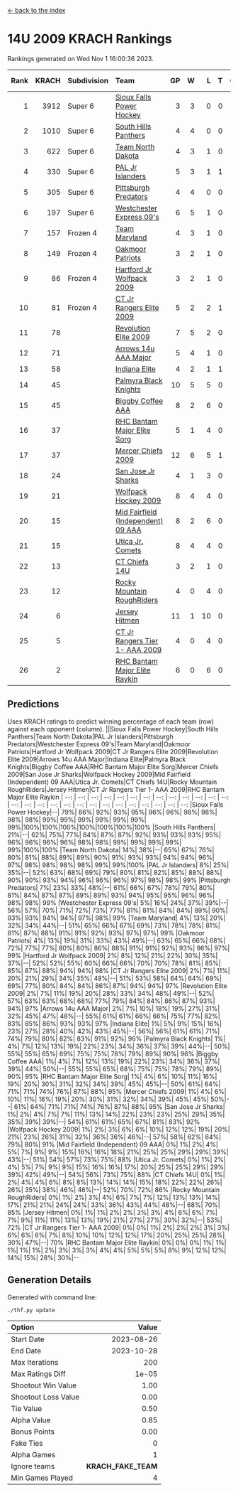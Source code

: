 [<- back to the index](readme.md)
# 14U 2009 KRACH Rankings
Rankings generated on Wed Nov  1 16:00:36 2023.

Rank|KRACH|Subdivision|Team|GP|W|L|T|OTW|OTL|SoS|Exp Wins|Win Diff
---:|---:|:---|:---|---:|---:|---:|---:|---:|---:|---:|---:|---:
1|3912|Super 6|[Sioux Falls Power Hockey](https://gamesheetstats.com/seasons/3664/teams/140999/schedule)|3|3|0|0|0|0|171|3.8|-0.0
2|1010|Super 6|[South Hills Panthers](https://gamesheetstats.com/seasons/3664/teams/160166/schedule)|4|4|0|0|0|0|31|4.9|0.0
3|622|Super 6|[Team North Dakota](https://gamesheetstats.com/seasons/3664/teams/141001/schedule)|4|3|1|0|0|0|825|3.8|-0.0
4|330|Super 6|[PAL Jr Islanders](https://gamesheetstats.com/seasons/3664/teams/140990/schedule)|5|3|1|1|0|0|380|4.4|0.0
5|305|Super 6|[Pittsburgh Predators](https://gamesheetstats.com/seasons/3664/teams/140995/schedule)|4|4|0|0|0|0|9|4.9|0.0
6|197|Super 6|[Westchester Express 09's](https://gamesheetstats.com/seasons/3664/teams/140992/schedule)|6|5|1|0|0|1|43|5.9|0.0
7|157|Frozen 4|[Team Maryland](https://gamesheetstats.com/seasons/3664/teams/140998/schedule)|4|3|1|0|0|0|51|3.9|0.0
8|149|Frozen 4|[Oakmoor Patriots](https://gamesheetstats.com/seasons/3664/teams/141002/schedule)|3|2|1|0|1|0|171|2.8|-0.0
9|86|Frozen 4|[Hartford Jr Wolfpack 2009](https://gamesheetstats.com/seasons/3664/teams/140979/schedule)|3|2|1|0|0|0|61|2.9|0.0
10|81|Frozen 4|[CT Jr Rangers Elite 2009](https://gamesheetstats.com/seasons/3664/teams/140980/schedule)|5|2|2|1|1|0|112|3.4|0.0
11|78||[Revolution Elite 2009](https://gamesheetstats.com/seasons/3664/teams/140996/schedule)|7|5|2|0|0|0|49|5.9|0.0
12|71||[Arrows 14u AAA Major](https://gamesheetstats.com/seasons/3664/teams/140993/schedule)|5|4|1|0|0|0|38|4.9|0.0
13|58||[Indiana Elite](https://gamesheetstats.com/seasons/3664/teams/144344/schedule)|4|2|1|1|0|0|31|3.4|0.0
14|45||[Palmyra Black Knights](https://gamesheetstats.com/seasons/3664/teams/140997/schedule)|10|5|5|0|0|0|140|5.9|0.0
15|45||[Biggby Coffee AAA](https://gamesheetstats.com/seasons/3664/teams/144343/schedule)|8|2|6|0|0|1|682|2.8|-0.0
16|37||[RHC Bantam Major Elite Sorg](https://gamesheetstats.com/seasons/3664/teams/140985/schedule)|5|1|4|0|0|0|171|1.9|0.0
17|37||[Mercer Chiefs 2009](https://gamesheetstats.com/seasons/3664/teams/140987/schedule)|12|6|5|1|1|0|106|7.4|0.0
18|24||[San Jose Jr Sharks](https://gamesheetstats.com/seasons/3664/teams/141003/schedule)|4|1|3|0|0|0|231|1.9|0.0
19|21||[Wolfpack Hockey 2009](https://gamesheetstats.com/seasons/3664/teams/140986/schedule)|8|4|4|0|0|1|30|4.9|0.0
20|15||[Mid Fairfield (Independent) 09 AAA](https://gamesheetstats.com/seasons/3664/teams/140981/schedule)|8|2|6|0|0|0|60|2.9|0.0
21|15||[Utica Jr. Comets](https://gamesheetstats.com/seasons/3664/teams/140994/schedule)|8|4|4|0|0|0|75|4.9|0.0
22|13||[CT Chiefs 14U](https://gamesheetstats.com/seasons/3664/teams/140982/schedule)|3|2|1|0|0|0|6|2.9|0.0
23|12||[Rocky Mountain RoughRiders](https://gamesheetstats.com/seasons/3664/teams/144346/schedule)|4|0|4|0|0|0|960|0.8|-0.0
24|6||[Jersey Hitmen](https://gamesheetstats.com/seasons/3664/teams/140988/schedule)|11|1|10|0|0|0|92|1.9|0.0
25|5||[CT Jr Rangers Tier 1- AAA 2009](https://gamesheetstats.com/seasons/3664/teams/140983/schedule)|4|0|4|0|0|0|48|0.9|0.0
26|2||[RHC Bantam Major Elite Raykin](https://gamesheetstats.com/seasons/3664/teams/140989/schedule)|6|0|6|0|0|0|30|0.9|0.0

## Predictions
Uses KRACH ratings to predict winning percentage of each team (row) against each opponent (column).
||Sioux Falls Power Hockey|South Hills Panthers|Team North Dakota|PAL Jr Islanders|Pittsburgh Predators|Westchester Express 09's|Team Maryland|Oakmoor Patriots|Hartford Jr Wolfpack 2009|CT Jr Rangers Elite 2009|Revolution Elite 2009|Arrows 14u AAA Major|Indiana Elite|Palmyra Black Knights|Biggby Coffee AAA|RHC Bantam Major Elite Sorg|Mercer Chiefs 2009|San Jose Jr Sharks|Wolfpack Hockey 2009|Mid Fairfield (Independent) 09 AAA|Utica Jr. Comets|CT Chiefs 14U|Rocky Mountain RoughRiders|Jersey Hitmen|CT Jr Rangers Tier 1- AAA 2009|RHC Bantam Major Elite Raykin
| --: | --: | --: | --: | --: | --: | --: | --: | --: | --: | --: | --: | --: | --: | --: | --: | --: | --: | --: | --: | --: | --: | --: | --: | --: | --: | --: 
|Sioux Falls Power Hockey|--| 79%| 86%| 92%| 93%| 95%| 96%| 96%| 98%| 98%| 98%| 98%| 99%| 99%| 99%| 99%| 99%| 99%| 99%|100%|100%|100%|100%|100%|100%|100%
|South Hills Panthers| 21%|--| 62%| 75%| 77%| 84%| 87%| 87%| 92%| 93%| 93%| 93%| 95%| 96%| 96%| 96%| 96%| 98%| 98%| 99%| 99%| 99%| 99%| 99%|100%|100%
|Team North Dakota| 14%| 38%|--| 65%| 67%| 76%| 80%| 81%| 88%| 89%| 89%| 90%| 91%| 93%| 93%| 94%| 94%| 96%| 97%| 98%| 98%| 98%| 98%| 99%| 99%|100%
|PAL Jr Islanders|  8%| 25%| 35%|--| 52%| 63%| 68%| 69%| 79%| 80%| 81%| 82%| 85%| 88%| 88%| 90%| 90%| 93%| 94%| 96%| 96%| 96%| 97%| 98%| 98%| 99%
|Pittsburgh Predators|  7%| 23%| 33%| 48%|--| 61%| 66%| 67%| 78%| 79%| 80%| 81%| 84%| 87%| 87%| 89%| 89%| 93%| 94%| 95%| 95%| 96%| 96%| 98%| 98%| 99%
|Westchester Express 09's|  5%| 16%| 24%| 37%| 39%|--| 56%| 57%| 70%| 71%| 72%| 73%| 77%| 81%| 81%| 84%| 84%| 89%| 90%| 93%| 93%| 94%| 94%| 97%| 98%| 99%
|Team Maryland|  4%| 13%| 20%| 32%| 34%| 44%|--| 51%| 65%| 66%| 67%| 69%| 73%| 78%| 78%| 81%| 81%| 87%| 88%| 91%| 91%| 92%| 93%| 97%| 97%| 99%
|Oakmoor Patriots|  4%| 13%| 19%| 31%| 33%| 43%| 49%|--| 63%| 65%| 66%| 68%| 72%| 77%| 77%| 80%| 80%| 86%| 88%| 91%| 91%| 92%| 93%| 96%| 97%| 99%
|Hartford Jr Wolfpack 2009|  2%|  8%| 12%| 21%| 22%| 30%| 35%| 37%|--| 52%| 52%| 55%| 60%| 66%| 66%| 70%| 70%| 78%| 81%| 85%| 85%| 87%| 88%| 94%| 94%| 98%
|CT Jr Rangers Elite 2009|  2%|  7%| 11%| 20%| 21%| 29%| 34%| 35%| 48%|--| 51%| 53%| 58%| 64%| 64%| 69%| 69%| 77%| 80%| 84%| 84%| 86%| 87%| 94%| 94%| 97%
|Revolution Elite 2009|  2%|  7%| 11%| 19%| 20%| 28%| 33%| 34%| 48%| 49%|--| 52%| 57%| 63%| 63%| 68%| 68%| 77%| 79%| 84%| 84%| 86%| 87%| 93%| 94%| 97%
|Arrows 14u AAA Major|  2%|  7%| 10%| 18%| 19%| 27%| 31%| 32%| 45%| 47%| 48%|--| 55%| 61%| 61%| 66%| 66%| 75%| 77%| 82%| 83%| 85%| 86%| 93%| 93%| 97%
|Indiana Elite|  1%|  5%|  9%| 15%| 16%| 23%| 27%| 28%| 40%| 42%| 43%| 45%|--| 56%| 56%| 61%| 61%| 71%| 74%| 79%| 80%| 82%| 83%| 91%| 92%| 96%
|Palmyra Black Knights|  1%|  4%|  7%| 12%| 13%| 19%| 22%| 23%| 34%| 36%| 37%| 39%| 44%|--| 50%| 55%| 55%| 65%| 69%| 75%| 75%| 78%| 79%| 89%| 90%| 96%
|Biggby Coffee AAA|  1%|  4%|  7%| 12%| 13%| 19%| 22%| 23%| 34%| 36%| 37%| 39%| 44%| 50%|--| 55%| 55%| 65%| 68%| 75%| 75%| 78%| 79%| 89%| 90%| 95%
|RHC Bantam Major Elite Sorg|  1%|  4%|  6%| 10%| 11%| 16%| 19%| 20%| 30%| 31%| 32%| 34%| 39%| 45%| 45%|--| 50%| 61%| 64%| 71%| 71%| 74%| 76%| 87%| 88%| 95%
|Mercer Chiefs 2009|  1%|  4%|  6%| 10%| 11%| 16%| 19%| 20%| 30%| 31%| 32%| 34%| 39%| 45%| 45%| 50%|--| 61%| 64%| 71%| 71%| 74%| 76%| 87%| 88%| 95%
|San Jose Jr Sharks|  1%|  2%|  4%|  7%|  7%| 11%| 13%| 14%| 22%| 23%| 23%| 25%| 29%| 35%| 35%| 39%| 39%|--| 54%| 61%| 61%| 65%| 67%| 81%| 83%| 92%
|Wolfpack Hockey 2009|  1%|  2%|  3%|  6%|  6%| 10%| 12%| 12%| 19%| 20%| 21%| 23%| 26%| 31%| 32%| 36%| 36%| 46%|--| 57%| 58%| 62%| 64%| 79%| 80%| 91%
|Mid Fairfield (Independent) 09 AAA|  0%|  1%|  2%|  4%|  5%|  7%|  9%|  9%| 15%| 16%| 16%| 18%| 21%| 25%| 25%| 29%| 29%| 39%| 43%|--| 51%| 54%| 57%| 73%| 75%| 88%
|Utica Jr. Comets|  0%|  1%|  2%|  4%|  5%|  7%|  9%|  9%| 15%| 16%| 16%| 17%| 20%| 25%| 25%| 29%| 29%| 39%| 42%| 49%|--| 54%| 56%| 73%| 75%| 88%
|CT Chiefs 14U|  0%|  1%|  2%|  4%|  4%|  6%|  8%|  8%| 13%| 14%| 14%| 15%| 18%| 22%| 22%| 26%| 26%| 35%| 38%| 46%| 46%|--| 52%| 70%| 72%| 86%
|Rocky Mountain RoughRiders|  0%|  1%|  2%|  3%|  4%|  6%|  7%|  7%| 12%| 13%| 13%| 14%| 17%| 21%| 21%| 24%| 24%| 33%| 36%| 43%| 44%| 48%|--| 68%| 70%| 85%
|Jersey Hitmen|  0%|  1%|  1%|  2%|  2%|  3%|  3%|  4%|  6%|  6%|  7%|  7%|  9%| 11%| 11%| 13%| 13%| 19%| 21%| 27%| 27%| 30%| 32%|--| 53%| 72%
|CT Jr Rangers Tier 1- AAA 2009|  0%|  0%|  1%|  2%|  2%|  2%|  3%|  3%|  6%|  6%|  6%|  7%|  8%| 10%| 10%| 12%| 12%| 17%| 20%| 25%| 25%| 28%| 30%| 47%|--| 70%
|RHC Bantam Major Elite Raykin|  0%|  0%|  0%|  1%|  1%|  1%|  1%|  1%|  2%|  3%|  3%|  3%|  4%|  4%|  5%|  5%|  5%|  8%|  9%| 12%| 12%| 14%| 15%| 28%| 30%|--

## Generation Details

Generated with command line:
```
./thf.py update
```

| Option | Value |
| :----- | ----: |
| Start Date | 2023-08-26 |
| End Date | 2023-10-28 |
| Max Iterations | 200 |
| Max Ratings Diff | 1e-05 |
| Shootout Win Value | 1.00 |
| Shootout Loss Value | 0.00 |
| Tie Value | 0.50 |
| Alpha Value | 0.85 |
| Bonus Points | 0.00 |
| Fake Ties | 0 |
| Alpha Games | 1 |
| Ignore teams | __KRACH_FAKE_TEAM__ |
| Min Games Played | 4 |

